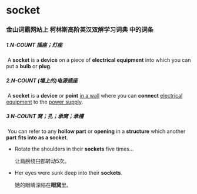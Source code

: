 # socket

### 金山词霸网站上 柯林斯高阶英汉双解学习词典 中的词条

##### 1.N-COUNT 插座；灯座

​	A **socket** is a **device** on a piece of **electrical equipment** into which you can put a **bulb** or **plug**.

##### 2.N-COUNT (墙上的)电源插座

​	A **socket** is a **device** or **point** <u>in a wall</u> where you can **connect** <u>electrical equipment</u> to the <u>power supply</u>.

##### 3 N-COUNT 窝；孔；承窝；承槽

​	You can refer to any **hollow part** or **opening** in a **structure** which another **part** **fits into as a socket**.

- Rotate the shoulders in their **sockets** five times...

  让肩膀绕臼部转动5次。

- Her eyes were sunk deep into their **sockets**.

  她的眼睛深陷在**眼窝**里。





















